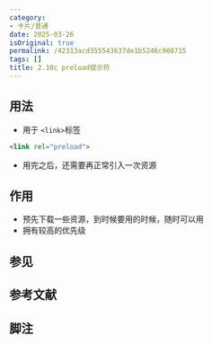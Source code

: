 ```yaml
---
category:
- 卡片/普通
date: 2025-03-26
isOriginal: true
permalink: /42313acd355543637de1b5246c908715
tags: []
title: 2.10c preload提示符
---
```

## 用法
- 用于 `<link>`标签
```html
<link rel="preload">
```
- 用完之后，还需要再正常引入一次资源
## 作用
- 预先下载一些资源，到时候要用的时候，随时可以用
- 拥有较高的优先级

## 参见
## 参考文献
## 脚注

